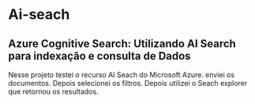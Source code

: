# Ai-seach
## Azure Cognitive Search: Utilizando AI Search para indexação e consulta de Dados
Nesse projeto testei o recurso AI Seach do Microsoft Azure.
enviei os documentos. Depois selecionei os filtros. Depois utilizei o Seach explorer que retornou os resultados.
